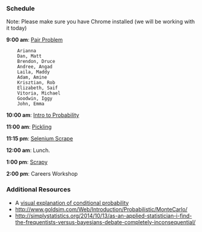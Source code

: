### Schedule

Note: Please make sure you have Chrome installed (we will be working with it today) 

**9:00 am**: [Pair Problem](pair.md)

		Arianna
		Dan, Matt
		Brendon, Druce
		Andree, Angad
		Laila, Maddy
		Adam, Amine
		Krisztian, Rob
		Elizabeth, Saif
		Vitoria, Michael
		Goodwin, Iggy
		John, Emma

**10:00 am**: [Intro to Probability](intro_to_probability.ipynb)

**11:00 am**: [Pickling](Pickling_Python_Objects.ipynb)

**11:15 pm**: [Selenium Scrape](web_scraping_selenium.ipynb)

**12:00 am**: Lunch.

**1:00 pm**: [Scrapy](intro_to_scrapy.ipynb)

**2:00 pm**: Careers Workshop



### Additional Resources
 
 * A [visual explanation of conditional probability](http://setosa.io/conditional/)
 * http://www.goldsim.com/Web/Introduction/Probabilistic/MonteCarlo/
 * http://simplystatistics.org/2014/10/13/as-an-applied-statistician-i-find-the-frequentists-versus-bayesians-debate-completely-inconsequential/
